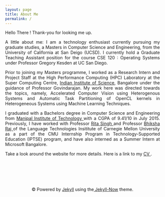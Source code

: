 ```yaml
---
layout: page
title: About Me
permalink: /
---
```


<span style="text-align: justify;">
Hello There ! Thank-you for looking me up. 

A little about me: I am a technology enthusiast currently pursuing my graduate studies, a Masters in Computer Science and Engineering, from the University of California at San Deigo (UCSD). I currently hold a Graduate Teaching Assistant position for the course CSE 120 : Operating Systems under Professor Gregory Kesden at UC San Diego.

Prior to joining my Masters programme, I worked as a Research Intern and Project Staff  at the High Performance Computing (HPC) Laboratory at the Super Computing Centre</a>, <a href = "http://www.iisc.ernet.in/">Indian Institute of Science</a>, Bangalore under the guidance of Professor Govindarajan. My work here was directed towards the topics, namely, Accelerated Computer Vision using Heterogenous Systems and Automatic Task Partitioning of OpenCL kernels in Heterogeneous Systems using Machine Learning Techniques. 

I graduated with a Bachelors degree in Computer Science and Engineering from  <a href = "http://manipal.edu/mu.html"> Manipal Institute of Technology </a> with a CGPA of 9.41/10 in July 2015. Previously, I have worked with Professor <a href ="https://scholar.google.com/citations?user=0lMANmwAAAAJ&hl=en"> Rita Singh </a> and Professor <a href="https://scholar.google.com/citations?user=IWcGY98AAAAJ"> Bhiksha Raj </a> of the Language Technologies Insititute of Carnegie Mellon University as a part of the CMU Internship Program in Technology-Supported Education (IPTSE) program, and have also interned as a Summer Intern at Microsoft Bangalore. 


Take a look around the website for more details. 
Here is a link to my  <a href = "http://tejeswinisundaram.github.io/assets/tejeswini_resume.pdf"> CV </a>.
</span>

<br/>
<br/>
<br/>
<br/>
<br/>

<div class="container" align="center">
<span>&copy; Powered by  <a href="http://jekyllrb.com" rel="nofollow">Jekyll</a> using the<a href="http://www.jekyllnow.com/" rel="no follow"> Jekyll-Now</a> theme.</span>
</div>
